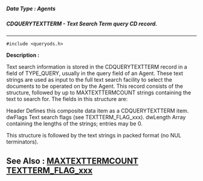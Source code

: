 ##### Data Type : Agents
##### CDQUERYTEXTTERM - Text Search Term query CD record.
---
```
#include <queryods.h>
```
**Description :**

Text search information is stored in the CDQUERYTEXTTERM record in a field of 
TYPE_QUERY, usually in the query field of an Agent.  These text strings are 
used as input to the full text search facility to select the documents to be 
operated on by the Agent.  This record consists of the structure, followed by 
up to MAXTEXTTERMCOUNT strings containing the text to search for.  The fields 
in this structure are:

Header Defines this composite data item as a CDQUERYTEXTTERM item.
dwFlags Text search flags (see TEXTTERM_FLAG_xxx).
dwLength Array containing the lengths of the strings;  entries may be 0.

This structure is followed by the text strings in packed format (no NUL 
terminators).

**See Also :**
[MAXTEXTTERMCOUNT](/reference/Symb/MAXTEXTTERMCOUNT)
[TEXTTERM_FLAG_xxx](/reference/Symb/TEXTTERM_FLAG_xxx)
---
